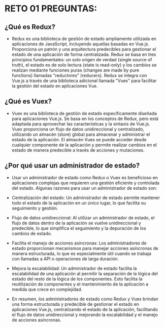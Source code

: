 # RETO 01 PREGUNTAS: 

## ¿Qué es Redux? 

- Redux es una biblioteca de gestión de estado ampliamente utilizada en aplicaciones de JavaScript, incluyendo aquellas basadas en Vue.js. Proporciona un patrón y una arquitectura predecibles para gestionar el estado de una aplicación de forma centralizada. Redux se basa en tres principios fundamentales: un solo origen de verdad (single source of truth), el estado es de solo lectura (state is read-only) y los cambios se realizan mediante funciones puras (changes are made by pure functions) llamadas "reductores" (reducers). Redux se integra con Vue.js a través de una biblioteca adicional llamada "Vuex" para facilitar la gestión del estado en aplicaciones Vue.

## ¿Qué es Vuex?

- Vuex es una biblioteca de gestión de estado específicamente diseñada para aplicaciones Vue.js. Se basa en los conceptos de Redux, pero está adaptada para aprovechar las características y la sintaxis de Vue.js. Vuex proporciona un flujo de datos unidireccional y centralizado, utilizando un almacén (store) global para almacenar y administrar el estado de la aplicación. El almacén Vuex se puede acceder desde cualquier componente de la aplicación y permite realizar cambios en el estado de manera predecible a través de acciones y mutaciones.

## ¿Por qué usar un administrador de estado?

- Usar un administrador de estado como Redux o Vuex es beneficioso en aplicaciones complejas que requieren una gestión eficiente y controlada del estado. Algunas razones para usar un administrador de estado son:

* Centralización del estado: Un administrador de estado permite mantener todo el estado de la aplicación en un único lugar, lo que facilita su seguimiento y gestión.

* Flujo de datos unidireccional: Al utilizar un administrador de estado, el flujo de datos dentro de la aplicación se vuelve unidireccional y predecible, lo que simplifica el seguimiento y la depuración de los cambios de estado.

* Facilita el manejo de acciones asíncronas: Los administradores de estado proporcionan mecanismos para manejar acciones asíncronas de manera estructurada, lo que es especialmente útil cuando se trabaja con llamadas a API o operaciones de larga duración.

* Mejora la escalabilidad: Un administrador de estado facilita la escalabilidad de una aplicación al permitir la separación de la lógica del estado del resto de la lógica de los componentes. Esto facilita la reutilización de componentes y el mantenimiento de la aplicación a medida que crece en complejidad.

- En resumen, los administradores de estado como Redux y Vuex brindan una forma estructurada y predecible de gestionar el estado en aplicaciones Vue.js, centralizando el estado de la aplicación, facilitando el flujo de datos unidireccional y mejorando la escalabilidad y el manejo de acciones asíncronas.